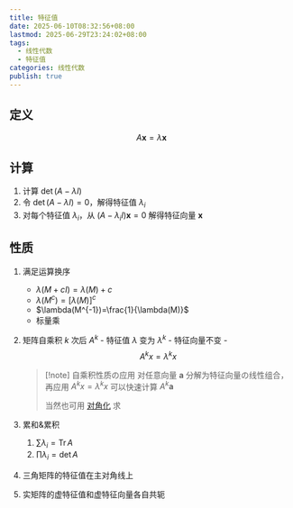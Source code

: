 ```yaml
---
title: 特征值
date: 2025-06-10T08:32:56+08:00
lastmod: 2025-06-29T23:24:02+08:00
tags:
  - 线性代数
  - 特征值
categories: 线性代数
publish: true
---
```


## 定义

$$
A\boldsymbol{x}=\lambda\boldsymbol{x}
$$

## 计算

1. 计算 $\det(A-\lambda I)$
2. 令 $\det(A-\lambda I)=0$，解得特征值 $\lambda_{i}$
3. 对每个特征值 $\lambda_{i}$，从 $(A-\lambda_{i} I)\boldsymbol{x}=0$ 解得特征向量 $\boldsymbol{x}$

## 性质

1. 满足运算换序
   - $\lambda(M+cI)=\lambda(M)+c$
   - $\lambda(M^{c})=[\lambda(M)]^{c}$
   - $\lambda(M^{-1})=\frac{1}{\lambda(M)}$
   - 标量乘
2. 矩阵自乘积 $k$ 次后 $A^{k}$ - 特征值 $\lambda$ 变为 $\lambda^{k}$ - 特征向量不变 - $$A^{k}x=\lambda^{k}x$$

   > [!note] 自乘积性质の应用
   > 对任意向量 $\boldsymbol{a}$ 分解为特征向量の线性组合，再应用 $A^{k}x=\lambda^{k}x$ 可以快速计算 $A^{k}\boldsymbol{a}$
   >
   > 当然也可用 [对角化](./%E5%AF%B9%E8%A7%92%E5%8C%96.md) 求

3. 累和&累积
   1. $\sum\lambda_{i}=\mathrm{Tr}\,A$
   2. $\prod\lambda_{i}=\det A$
4. 三角矩阵的特征值在主对角线上
5. 实矩阵的虚特征值和虚特征向量各自共轭
